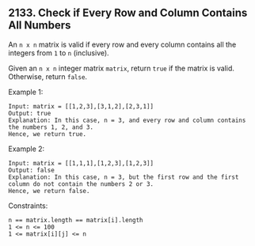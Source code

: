 ## 2133. Check if Every Row and Column Contains All Numbers

An `n x n` matrix is valid if every row and every column contains all the integers from `1` to `n` (inclusive).

Given an `n x n` integer matrix `matrix`, return `true` if the matrix is valid. Otherwise, return `false`.

Example 1:

```
Input: matrix = [[1,2,3],[3,1,2],[2,3,1]]
Output: true
Explanation: In this case, n = 3, and every row and column contains the numbers 1, 2, and 3.
Hence, we return true.
```

Example 2:

```
Input: matrix = [[1,1,1],[1,2,3],[1,2,3]]
Output: false
Explanation: In this case, n = 3, but the first row and the first column do not contain the numbers 2 or 3.
Hence, we return false.
```

Constraints:

```
n == matrix.length == matrix[i].length
1 <= n <= 100
1 <= matrix[i][j] <= n
```
